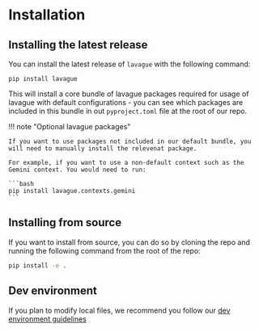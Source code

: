 # Installation

## Installing the latest release

You can install the latest release of `lavague` with the following command:

`pip install lavague`

This will install a core bundle of lavague packages required for usage of lavague with default configurations - you can see which packages are included in this bundle in out `pyproject.toml` file at the root of our repo.

!!! note "Optional lavague packages"

    If you want to use packages not included in our default bundle, you will need to manually install the relevenat package.

    For example, if you want to use a non-default context such as the Gemini context. You would need to run:

    ```bash
    pip install lavague.contexts.gemini
    ```

## Installing from source

If you want to install from source, you can do so by cloning the repo and running the following command from the root of the repo:

```bash
pip install -e .
```

## Dev environment

If you plan to modify local files, we recommend you follow our [dev environment guidelines](../contributing/general.md)